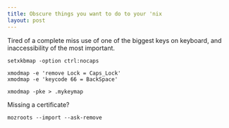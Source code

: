 ```yaml
---
title: Obscure things you want to do to your 'nix
layout: post
---
```


Tired of a complete miss use of one of the biggest keys on keyboard, and inaccessibility of the most important.

    setxkbmap -option ctrl:nocaps

    xmodmap -e 'remove Lock = Caps_Lock'
    xmodmap -e 'keycode 66 = BackSpace'
    
    xmodmap -pke > .mykeymap

Missing a certificate?

    mozroots --import --ask-remove
